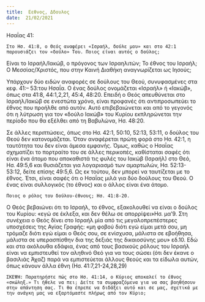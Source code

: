 ```yaml
---
title:  Εεθνος, Δδουλος
date:  21/02/2021
---
```


Ησαΐας 41:

`Στο Ησ. 41:8, ο Θεός αναφέρει «Ισραήλ, δούλε μου» και στο 42:1 παρουσιάζει τον «δούλο» Του. Ποιος είναι αυτός ο δούλος;`

Είναι το Ισραήλ/Ιακώβ, ο πρόγονος των Ισραηλιτών; Το έθνος του Ισραήλ; Ο Μεσσίας/Χριστός, που στην Καινή Διαθήκη αναγνωρίζεται ως Ιησούς;

Υπάρχουν δύο ειδών αναφορές σε δούλους του Θεού, συνυφασμένες στα κεφ. 41:– 53:του Ησαΐα. Ο ένας δούλος ονομάζεται «Ισραήλ» ή «Ιακώβ», όπως στα 41:8, 44:1,2,21, 45:4, 48:20. Επειδή ο Θεός απευθύνεται στο Ισραήλ/Ιακώβ σε ενεστώτα χρόνο, είναι προφανές ότι αντιπροσωπεύει το έθνος που προήλθε από αυτόν. Αυτό επιβεβαιώνεται και από το γεγονός ότι η λύτρωση για τον «δούλο Ιακώβ» του Κυρίου εκπληρώνεται την περίοδο που θα εξέλθει από τη Βαβυλώνα, Ησ. 48:20.

Σε άλλες περιπτώσεις, όπως στο Ησ. 42:1, 50:10, 52:13, 53:11, ο δούλος του Θεού δεν κατονομάζεται. Όταν αναφέρεται πρώτη φορά στο Ησ. 42:1, η ταυτότητα του δεν είναι άμεσα εμφανής. Όμως, καθώς ο Ησαΐας σχηματίζει το πορτραίτο του σε άλλες περικοπές, καθίσταται σαφές ότι είναι ένα άτομο που αποκαθιστά τις φυλές του Ιακώβ (Ισραήλ) στο Θεό, Ησ. 49:5,6 και θυσιάζεται για λογαριασμό των αμαρτωλών, Ησ. 52:13-53:12, δείτε επίσης 49:5,6. Ως εκ τούτου, δεν μπορεί να ταυτίζεται με το έθνος. Έτσι, είναι σαφές ότι ο Ησαΐας μιλά για δύο δούλους του Θεού. Ο ένας είναι συλλογικός (το έθνος) και ο άλλος είναι ένα άτομο.

`Ποιος ο ρόλος του δούλου-έθνους; Ησ. 41:8-20.`

Ο Θεός βεβαιώνει ότι το Ισραήλ, το έθνος, εξακολουθεί να είναι ο δούλος του Κυρίου: «εγώ σε έκλεξα, και δεν θέλω σε απορρίψει»Ησ. μα’9. Στη συνέχεια ο Θεός δίνει στο Ισραήλ μία από τις μεγαλοπρεπέστερες υποσχέσεις της Αγίας Γραφής: «μη φοβού διότι εγώ είμαι μετά σου, μη τρόμαζε διότι εγώ είμαι ο Θεός σου, σε ενίσχυσα, μάλιστα σε εβοήθησα, μάλιστα σε υπερασπίσθην δια της δεξιάς της δικαιοσύνης μου» εδ.10. Εδώ και στα ακόλουθα εδάφια, ένας από τους βασικούς ρόλους του Ισραήλ είναι να εμπιστευθεί τον αληθινό Θεό για να τους σώσει (ότι δεν έκανε ο βασιλιάς Άχαζ) παρά να εμπιστεύεται άλλους θεούς και τα είδωλα αυτών, όπως κάνουν άλλα έθνη (Ησ. 41:7,21-24,28,29)

`ΣΚΕΨΗ: Παρατηρήστε πώς στο Ησ. 41:14, ο Κύριος αποκαλεί το έθνος «σκώληξ.» Τι ήθελε να πει; Δείτε τα συμφραζόμενα για να σας βοηθήσουν στην απάντηση σας. Τι θα έπρεπε να διδάξει αυτό και σε μας, σχετικά με την ανάγκη μας να εξαρτόμαστε πλήρως από τον Κύριο;`